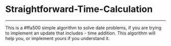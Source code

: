 # Straightforward-Time-Calculation
-------------
This is a #ffa500 simple algorithm to solve date problems, if you are trying to implement an update that includes - time addition. This algorithm will help you, or implement yours if you understand it.
